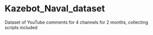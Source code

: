 # Kazebot_Naval_dataset
Dataset of YouTube comments for 4 channels for 2 months, collecting scripts included
